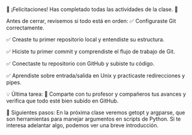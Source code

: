 🎉 ¡Felicitaciones! Has completado todas las actividades de la clase. 🎉

Antes de cerrar, revisemos si todo está en orden:
✅ Configuraste Git correctamente.

✅ Creaste tu primer repositorio local y entendiste su estructura.

✅ Hiciste tu primer commit y comprendiste el flujo de trabajo de Git.

✅ Conectaste tu repositorio con GitHub y subiste tu código.

✅ Aprendiste sobre entrada/salida en Unix y practicaste redirecciones y pipes.

💡 Última tarea:
🔹 Comparte con tu profesor y compañeros tus avances y verifica que todo esté bien subido en GitHub.

🚀 Siguientes pasos:
En la próxima clase veremos getopt y argparse, que son herramientas para manejar argumentos en scripts de Python. Si te interesa adelantar algo, podemos ver una breve introducción.
